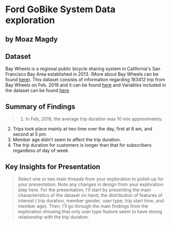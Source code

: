 # Ford GoBike System Data exploration
## by Moaz Magdy


## Dataset
Bay Wheels is a regional public bicycle sharing system in California's San Francisco Bay Area established in 2013. (More about Bay Wheels can be found [here](https://en.wikipedia.org/wiki/Bay_Wheels)). 
This dataset consists of information regarding 183412 trip from Bay Wheels on Feb. 2019 and it can be found [here](https://s3.amazonaws.com/baywheels-data/index.html) and Variables included in the dataset can be found [here](https://www.lyft.com/bikes/bay-wheels/system-data).



## Summary of Findings

> 1. In Feb, 2019, the average trip duration was 10 min approximately.
  2. Trips took place mainly at two time over the day, first at 8 am, and second at 5 pm.
  3. Member age didn't seem to affect the trip duration.
  4. The trip duration for customers is longer than that for subscribers regardless of day of week.




## Key Insights for Presentation

> Select one or two main threads from your exploration to polish up for your presentation. Note any changes in design from your exploration step here.
For the presentation, I'll start by presenting the main characteristics of the dataset on hand, the distribution of features of interest ( trip duration, member gender, user type, trip start time, and member age). Then, I'll go through the main findings from the exploration showing that only user type feature seem to have strong relationship with the trip duration.